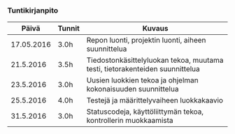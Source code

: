 ### Tuntikirjanpito
Päivä | Tunnit | Kuvaus
--------------- | ----- | ------
17.05.2016 | 3.0h | Repon luonti, projektin luonti, aiheen suunnittelua
21.5.2016 | 3.5h | Tiedostonkäsittelyluokan tekoa, muutama testi, tietorakenteiden suunnittelua
23.5.2016 | 3.0h | Uusien luokkien tekoa ja ohjelman kokonaisuuden suunnittelua
25.5.2016 | 4.0h | Testejä ja määrittelyvaiheen luokkakaavio
31.5.2016 | 3.0h | Statuscodeja, käyttöliittymän tekoa, kontrollerin muokkaamista